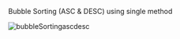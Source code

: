 Bubble Sorting (ASC & DESC) using single method

![bubbleSortingascdesc](https://user-images.githubusercontent.com/82468072/139237690-672782dc-845e-42dd-b1db-bfbb1aaeadb5.png)
